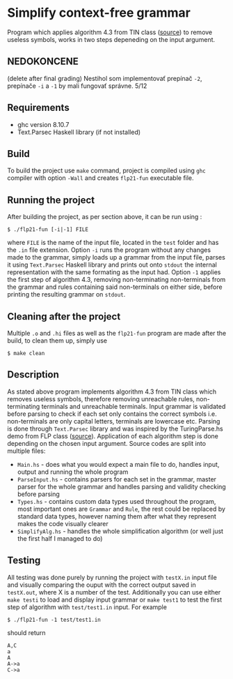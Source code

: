 # Simplify context-free grammar

Program which applies algorithm 4.3 from TIN class ([source](http://www.fit.vutbr.cz/study/courses/TIN/public/Texty/TIN-studijni-text.pdf "Source")) to remove useless symbols, works in two steps depeneding on the input argument.

## NEDOKONCENE
(delete after final grading)
Nestihol som implementovať prepínač `-2`, prepínače `-i` a `-1` by mali fungovať správne.
5/12

## Requirements
* ghc version 8.10.7
* Text.Parsec Haskell library (if not installed)

## Build
To build the project use `make` command, project is compiled using `ghc` compiler with option `-Wall` and creates `flp21-fun` executable file.

## Running the project
After building the project, as per section above, it can be run using :

```shell
$ ./flp21-fun [-i|-1] FILE
```
where 
`FILE` is the name of the input file, located in the `test` folder and has the `.in` file extension. Option `-i` runs the program without any changes made to the grammar, simply loads up a grammar from the input file, parses it using `Text.Parsec` Haskell library and prints out onto `stdout` the internal representation with the same formating as the input had. Option `-1` applies the first step of algorithm 4.3, removing non-terminating non-terminals from the grammar and rules containing said non-terminals on either side, before printing the resulting grammar on `stdout`.

## Cleaning after the project

Multiple `.o` and `.hi` files as well as the `flp21-fun` program are made after the build, to clean them up, simply use
```shell
$ make clean
```

## Description

As stated above program implements algorithm 4.3 from TIN class which removes useless symbols, therefore removing unreachable rules, non-terminating terminals and unreachable terminals. Input grammar is validated before parsing to check if each set only contains the correct symbols i.e. non-terminals are only capital letters, terminals are lowercase etc. Parsing is done through `Text.Parsec` library and was inspired by the TuringParse.hs demo from FLP class ([source](https://wis.fit.vutbr.cz/FIT/st/cfs.php.cs?file=%2Fcourse%2FFLP-IT%2Fpclabs%2FTuring-machine%2FTuringParse.hs&cid=14578 "Source")). Application of each algorithm step is done depending on the chosen input argument. Source codes are split into multiple files:
* `Main.hs` - does what you would expect a main file to do, handles input, output and running the whole program
* `ParseInput.hs` - contains parsers for each set in the grammar, master parser for the whole grammar and handles parsing and validity checking before parsing
* `Types.hs` - contains custom data types used throughout the program, most important ones are `Grammar` and `Rule`, the rest could be replaced by standard data types, however naming them after what they represent makes the code visually clearer
* `SimplifyAlg.hs` - handles the whole simplification algorithm (or well just the first half I managed to do)

## Testing

All testing was done purely by running the project with `testX.in` input file and visually comparing the ouput with the correct output saved in `testX.out`, where X is a number of the test. Additionally you can use either `make testi` to load and display input grammar or `make test1` to test the first step of algorithm with `test/test1.in` input.
For example 
```shell
$ ./flp21-fun -1 test/test1.in
```
should return
```
A,C
a
A
A->a
C->a

```
